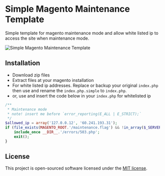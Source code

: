 # Simple Magento Maintenance Template

Simple template for magento maintenance mode and allow white listed ip to access the site when maintenance mode.

![Simple Magento Maintenance Template](https://goo.gl/hU2oh9)

## Installation

 - Download zip files
 - Extract files at your magento installation
 - For white listed ip addresses. Replace or backup your original `index.php` then use and rename the
 `index.php.simple` to `index.php`.
 - or, use and insert the code below in your `index.php` for whitelisted ip
```php 
/**
 * Maintenance mode
 * note! insert me before `error_reporting(E_ALL | E_STRICT);`
 */
$allowed_ip = array('127.0.0.12', '60.241.193.31');
if (file_exists(MAGENTO_ROOT.'/maintenance.flag') && !in_array($_SERVER['REMOTE_ADDR'], $allowed_ip)) {
    include_once __DIR__.'/errors/503.php';
    exit();
}
```


## License
This project is open-sourced software licensed under the [MIT license][mit-url].

[mit-url]: http://opensource.org/licenses/MIT